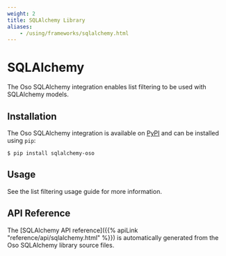 ```yaml
---
weight: 2
title: SQLAlchemy Library
aliases:
    - /using/frameworks/sqlalchemy.html
---
```


# SQLAlchemy

The Oso SQLAlchemy integration enables list filtering
to be used with SQLAlchemy models.

## Installation

The Oso SQLAlchemy integration is available on [PyPI](https://pypi.org/project/sqlalchemy-oso/) and can be installed using
`pip`:

```
$ pip install sqlalchemy-oso
```

## Usage

See the list filtering usage guide for more information.

## API Reference

The [SQLAlchemy API reference]({{% apiLink "reference/api/sqlalchemy.html" %}})
is automatically generated from the Oso SQLAlchemy library source files.
